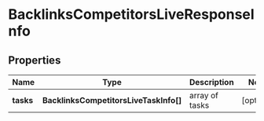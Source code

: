 # BacklinksCompetitorsLiveResponseInfo

## Properties

| Name | Type | Description | Notes |
|------------ | ------------- | ------------- | -------------|
**tasks** | **BacklinksCompetitorsLiveTaskInfo[]** | array of tasks |[optional]|